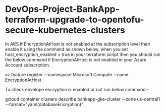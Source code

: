 # DevOps-Project-BankApp-terraform-upgrade-to-opentofu-secure-kubernetes-clusters

In AKS if EncryptionAtHost is not enabled at the subscription level then enable it using the command as shown below. when you set host_encryption_enabled = true in your terraform script then you should run the below command if EncryptionAtHost is not enabled in your Azure Account subscription.

az feature register --namespace Microsoft.Compute --name EncryptionAtHost


To check envelope encryption is enabled or not run below command:-

gcloud container clusters describe bankapp-gke-cluster --zone us-central1 --format="yaml(databaseEncryption)"

